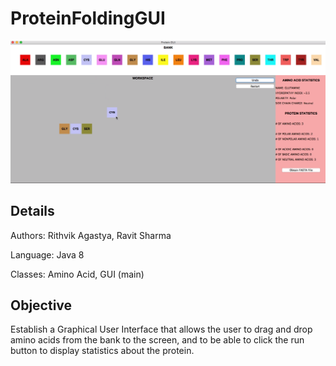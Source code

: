 # ProteinFoldingGUI


![alt text](https://github.com/SRavit1/ProteinBuildingGUI/blob/master/ProteinGUI.png "Protein GUI")

## Details
Authors: Rithvik Agastya, Ravit Sharma

Language: Java 8

Classes: Amino Acid, GUI (main)

## Objective
Establish a Graphical User Interface that allows the user to drag and drop amino acids from the bank to the screen, and to be able to click the run button to display statistics about the protein.
